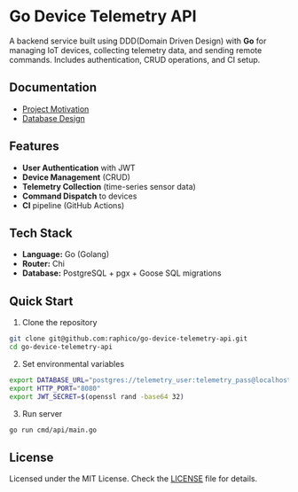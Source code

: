 # Go Device Telemetry API

A backend service built using DDD(Domain Driven Design) with **Go** for managing IoT devices, collecting telemetry data, and sending remote commands. Includes authentication, CRUD operations, and CI setup.

## Documentation

- [Project Motivation](./docs/motivation.md)
- [Database Design](./docs/database.md)

## Features

- **User Authentication** with JWT
- **Device Management** (CRUD)
- **Telemetry Collection** (time-series sensor data)
- **Command Dispatch** to devices
- **CI** pipeline (GitHub Actions)

## Tech Stack

- **Language:** Go (Golang)
- **Router:** Chi
- **Database:** PostgreSQL + pgx + Goose SQL migrations

## Quick Start

1. Clone the repository

```bash
git clone git@github.com:raphico/go-device-telemetry-api.git
cd go-device-telemetry-api
```

2. Set environmental variables

```bash
export DATABASE_URL="postgres://telemetry_user:telemetry_pass@localhost:5432/telemetry_db"
export HTTP_PORT="8080"
export JWT_SECRET=$(openssl rand -base64 32)
```

3. Run server

```bash
go run cmd/api/main.go
```

## License

Licensed under the MIT License. Check the [LICENSE](./LICENSE) file for details.
